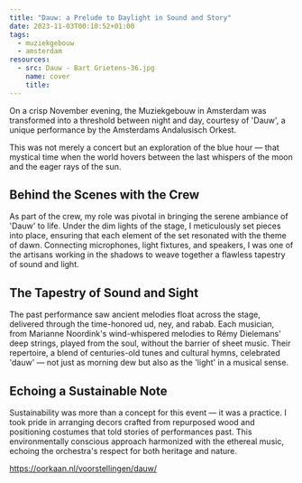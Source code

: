 ```yaml
---
title: "Dauw: a Prelude to Daylight in Sound and Story"
date: 2023-11-03T00:10:52+01:00
tags:
  - muziekgebouw
  - amsterdam
resources:
  - src: Dauw - Bart Grietens-36.jpg
    name: cover
    title:
---
```

On a crisp November evening, the Muziekgebouw in Amsterdam was transformed into a threshold between night and day, courtesy of 'Dauw', a unique performance by the Amsterdams Andalusisch Orkest.
<!--more-->
This was not merely a concert but an exploration of the blue hour — that mystical time when the world hovers between the last whispers of the moon and the eager rays of the sun.

## Behind the Scenes with the Crew

As part of the crew, my role was pivotal in bringing the serene ambiance of 'Dauw' to life. Under the dim lights of the stage, I meticulously set pieces into place, ensuring that each element of the set resonated with the theme of dawn. Connecting microphones, light fixtures, and speakers, I was one of the artisans working in the shadows to weave together a flawless tapestry of sound and light.

## The Tapestry of Sound and Sight

The past performance saw ancient melodies float across the stage, delivered through the time-honored ud, ney, and rabab. Each musician, from Marianne Noordink's wind-whispered melodies to Rémy Dielemans' deep strings, played from the soul, without the barrier of sheet music. Their repertoire, a blend of centuries-old tunes and cultural hymns, celebrated 'dauw' — not just as morning dew but also as the 'light' in a musical sense.

## Echoing a Sustainable Note

Sustainability was more than a concept for this event — it was a practice. I took pride in arranging decors crafted from repurposed wood and positioning costumes that told stories of performances past. This environmentally conscious approach harmonized with the ethereal music, echoing the orchestra's respect for both heritage and nature.

<https://oorkaan.nl/voorstellingen/dauw/>